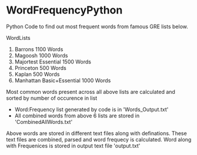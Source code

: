 # WordFrequencyPython

Python Code to find out most frequent words from famous GRE lists below.

WordLists
1. Barrons 1100 Words
2. Magoosh 1000 Words
3. Majortest Essential 1500 Words
4. Princeton 500 Words
5. Kaplan 500 Words
6. Manhattan Basic+Essential 1000 Words

Most common words present across all above lists are calculated and sorted by number of occurence in list

* Word:Frequency list generated by code is in 'Words_Output.txt'
* All combined words from above 6 lists are stored in 'CombinedAllWords.txt'

Above words are stored in different text files along with definations. These text files are combined, parsed and word frequecy is calculated.
Word along with Frequenices is stored in output text file 'output.txt'

